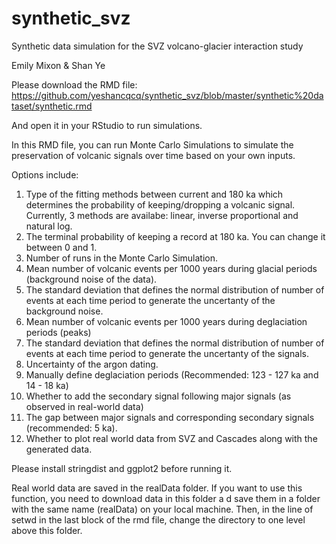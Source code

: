 # synthetic_svz
Synthetic data simulation for the SVZ volcano-glacier interaction study

Emily Mixon & Shan Ye

Please download the RMD file:
https://github.com/yeshancqcq/synthetic_svz/blob/master/synthetic%20dataset/synthetic.rmd

And open it in your RStudio to run simulations.

In this RMD file, you can run Monte Carlo Simulations to simulate the preservation of volcanic signals over time based on your own inputs.

Options include:
1. Type of the fitting methods between current and 180 ka which determines the probability of keeping/dropping a volcanic signal. Currently, 3 methods are availabe: linear, inverse proportional and natural log.
2. The terminal probability of keeping a record at 180 ka. You can change it between 0 and 1.
3. Number of runs in the Monte Carlo Simulation.
4. Mean number of volcanic events per 1000 years during glacial periods (background noise of the data).
5. The standard deviation that defines the normal distribution of number of events at each time period to generate the uncertanty of the background noise.
6. Mean number of volcanic events per 1000 years during deglaciation periods (peaks)
7. The standard deviation that defines the normal distribution of number of events at each time period to generate the uncertanty of the signals.
8. Uncertainty of the argon dating.
9. Manually define deglaciation periods (Recommended: 123 - 127 ka and 14 - 18 ka)
10. Whether to add the secondary signal following major signals (as observed in real-world data)
11. The gap between major signals and corresponding secondary signals (recommended: 5 ka).
12. Whether to plot real world data from SVZ and Cascades along with the generated data.

Please install stringdist and ggplot2 before running it.

Real world data are saved in the realData folder. If you want to use this function, you need to download data in this folder a d save them in a folder with the same name (realData) on your local machine. Then, in the line of setwd in the last block of the rmd file, change the directory to one level above this folder. 
